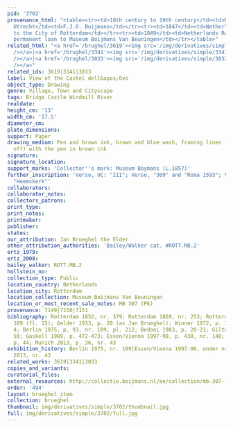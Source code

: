 ```yaml
---
pid: '3702'
provenance_html: "<table><tr><td>18th century to 19th century</td><td>Netherlands
  Utrecht</td><td>F.J.O. Boijmans</td></tr><tr><td>1847</td><td>Netherlands Rotterdam</td><td>Bequeathed
  to the City of Rotterdam</td></tr><tr><td>1849</td><td>Netherlands Rotterdam</td><td>On
  permanent loan to Museum Boijmans Van Beuningen</td></tr></table>"
related_html: "<a href='/brughel/3619'><img src='/img/derivatives/simple/3619/thumbnail.jpg'
  /></a>|<a href='/brughel/3341'><img src='/img/derivatives/simple/3341/thumbnail.jpg'
  /></a>|<a href='/brughel/3033'><img src='/img/derivatives/simple/3033/thumbnail.jpg'
  /></a>"
related_ids: 3619|3341|3033
label: View of the Castel dell&apos;Ovo
object_type: Drawing
genre: Village, Town and Cityscape
tags: Bridge Castle Windmill River
realdate: 
height_cm: '13'
width_cm: '17.5'
diameter_cm: 
plate_dimensions: 
support: Paper
drawing_medium: Pen and brown ink, brown and blue wash, framing lines (partially cut
  off) with the pen in brown ink
signature: 
signature_location: 
support_marks: 'Collector''s mark: Museum Boymans (L.1857)'
further_inscription: 'Verso, UC: "III"; Verso, "309" and "Roma 1593"; Verso, left:
  "Heemskerk"'
collaborators: 
collaborator_notes: 
collectors_patrons: 
print_type: 
print_notes: 
printmaker: 
publisher: 
states: 
our_attribution: Jan Brueghel the Elder
other_attribution_authorities: 'Bailey/Walker cat. #ROTT.MB.2'
ertz_1979: 
ertz_2008: 
bailey_walker: ROTT.MB.2
hollstein_no: 
collection_type: Public
location_country: Netherlands
location_city: Rotterdam
location_collection: Museum Boijmans Van Beuningen
location_or_most_recent_sale_notes: MB 307 (PK)
provenance: 7149|7150|7151
bibliography: Rotterdam 1852, nr. 379; Rotterdam 1869, nr. 253; Rotterdam 1901, nr.
  309 (fl. 15); Gelder 1933, p. 20 (as Jan Brueghel); Winner 1972, p. 126, 144, fig.
  4; Berlin 1975, p. 93, nr. 109, pl. 212; Bedoni 1983, p. 20-21; Giltaij 1988, nr.
  50; Gaskell 1989, p. 472-473; Essen/Vienna 1997-98, p. 430, nr. 148; Ruby 1999,
  p. 44; Munich 2013, p. 36, nr. 43
exhibition_history: Berlin 1975, nr. 109|Essen/Vienna 1997-98, under nr. 148|Munich
  2013, nr. 43
related_works: 3619|3341|3033
copies_and_variants: 
curatorial_files: 
external_resources: http://collectie.boijmans.nl/en/collection/mb-307-(pk)
order: '494'
layout: brueghel_item
collection: brueghel
thumbnail: img/derivatives/simple/3702/thumbnail.jpg
full: img/derivatives/simple/3702/full.jpg
---
```

